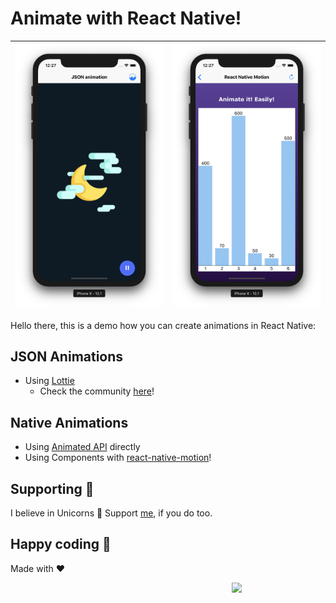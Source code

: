 # Animate with React Native!

![Lottie](img/Lottie.png) | ![Motion](img/Motion.png)
:---: | :---: |

Hello there, this is a demo how you can create animations in React Native:

## JSON Animations
- Using [Lottie](https://airbnb.design/lottie/)
  * Check the community [here](https://www.lottiefiles.com)!

## Native Animations
- Using [Animated API](https://facebook.github.io/react-native/docs/animations) directly
- Using Components with [react-native-motion](https://github.com/xotahal/react-native-motion)!

## Supporting 🍻
I believe in Unicorns 🦄
Support [me](http://www.paypal.me/jdnichollsc/2), if you do too.

## Happy coding 💯
Made with ❤️

<img width="150px" src="http://phaser.azurewebsites.net/assets/nicholls.png" align="right">
